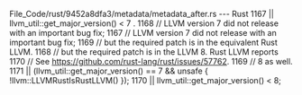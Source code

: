File_Code/rust/9452a8dfa3/metadata/metadata_after.rs --- Rust
1167         || llvm_util::get_major_version() < 7                                                                                                              . 
1168         // LLVM version 7 did not release with an important bug fix;                                                                                    1167         // LLVM version 7 did not release with an important bug fix;
1169         // but the required patch is in the equivalent Rust LLVM.                                                                                       1168         // but the required patch is in the LLVM 8.  Rust LLVM reports
1170         // See https://github.com/rust-lang/rust/issues/57762.                                                                                          1169         // 8 as well.
1171         || (llvm_util::get_major_version() == 7 && unsafe { !llvm::LLVMRustIsRustLLVM() });                                                             1170         || llvm_util::get_major_version() < 8;

